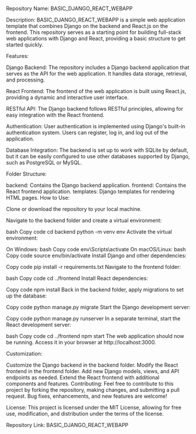 Repository Name: BASIC_DJANGO_REACT_WEBAPP

Description:
BASIC_DJANGO_REACT_WEBAPP is a simple web application template that combines Django on the backend and React.js on the frontend. This repository serves as a starting point for building full-stack web applications with Django and React, providing a basic structure to get started quickly.

Features:

Django Backend: The repository includes a Django backend application that serves as the API for the web application. It handles data storage, retrieval, and processing.

React Frontend: The frontend of the web application is built using React.js, providing a dynamic and interactive user interface.

RESTful API: The Django backend follows RESTful principles, allowing for easy integration with the React frontend.

Authentication: User authentication is implemented using Django's built-in authentication system. Users can register, log in, and log out of the application.

Database Integration: The backend is set up to work with SQLite by default, but it can be easily configured to use other databases supported by Django, such as PostgreSQL or MySQL.

Folder Structure:

backend: Contains the Django backend application.
frontend: Contains the React frontend application.
templates: Django templates for rendering HTML pages.
How to Use:

Clone or download the repository to your local machine.

Navigate to the backend folder and create a virtual environment:

bash
Copy code
cd backend
python -m venv env
Activate the virtual environment:

On Windows:
bash
Copy code
env\Scripts\activate
On macOS/Linux:
bash
Copy code
source env/bin/activate
Install Django and other dependencies:

Copy code
pip install -r requirements.txt
Navigate to the frontend folder:

bash
Copy code
cd ../frontend
Install React dependencies:

Copy code
npm install
Back in the backend folder, apply migrations to set up the database:

Copy code
python manage.py migrate
Start the Django development server:

Copy code
python manage.py runserver
In a separate terminal, start the React development server:

bash
Copy code
cd ../frontend
npm start
The web application should now be running. Access it in your browser at http://localhost:3000.

Customization:

Customize the Django backend in the backend folder.
Modify the React frontend in the frontend folder.
Add new Django models, views, and API endpoints as needed.
Extend the React frontend with additional components and features.
Contributing:
Feel free to contribute to this project by forking the repository, making changes, and submitting a pull request. Bug fixes, enhancements, and new features are welcome!

License:
This project is licensed under the MIT License, allowing for free use, modification, and distribution under the terms of the license.

Repository Link: BASIC_DJANGO_REACT_WEBAPP

